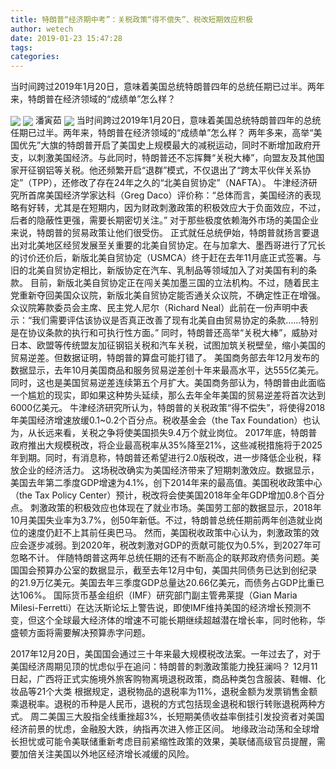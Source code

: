 ```yaml
---
title: 特朗普“经济期中考”：关税政策“得不偿失”、税改短期效应积极
author: wetech
date: 2019-01-23 15:47:28
tags: 
categories: 
---
```

当时间跨过2019年1月20日，意味着美国总统特朗普四年的总统任期已过半。两年来，特朗普在经济领域的“成绩单”怎么样？
<!-- more -->
<img align="center" border="0" src="https://imgcdn.yicai.com/uppics/images/2019/01/7989321942164a13e691d1442bc8e92a.jpg" />
<img align="center" border="0" src="https://imgcdn.yicai.com/uppics/images/2019/01/f37dcf8e8a1eff5d823ac7a5005f0d87.jpg" />
潘寅茹
<img align="center" border="0" src="https://imgcdn.yicai.com/uppics/images/2019/01/c6b81a7e2ab859296bd96b4781bb1082.jpg" />
当时间跨过2019年1月20日，意味着美国总统特朗普四年的总统任期已过半。两年来，特朗普在经济领域的“成绩单”怎么样？
两年多来，高举“美国优先”大旗的特朗普开启了美国史上规模最大的减税运动，同时不断增加政府开支，以刺激美国经济。与此同时，特朗普还不忘挥舞“关税大棒”，向盟友及其他国家开征钢铝等关税。他还频繁开启“退群”模式，不仅退出了“跨太平伙伴关系协定”（TPP），还修改了存在24年之久的“北美自贸协定”（NAFTA）。
牛津经济研究所首席美国经济学家达科（Greg Daco）评价称：“总体而言，美国经济的表现略有好转，尤其是在短期内，因为财政刺激政策的积极效应大于负面效应，不过，后者的隐蔽性更强，需要长期密切关注。”
对于那些极度依赖海外市场的美国企业来说，特朗普的贸易政策让他们很受伤。
正式就任总统伊始，特朗普就扬言要退出对北美地区经贸发展至关重要的北美自贸协定。在与加拿大、墨西哥进行了冗长的讨价还价后，新版北美自贸协定（USMCA）终于赶在去年11月底正式签署。与旧的北美自贸协定相比，新版协定在汽车、乳制品等领域加入了对美国有利的条款。
目前，新版北美自贸协定正在闯关美加墨三国的立法机构。不过，随着民主党重新夺回美国众议院，新版北美自贸协定能否通关众议院，不确定性正在增强。众议院筹款委员会主席、民主党人尼尔（Richard Neal）此前在一份声明中表示：“我们需要评估该协议是否真正改善了现有北美自由贸易协定的条款……特别是在协议条款的执行和可执行性方面。”
同时，特朗普还高举“关税大棒”，威胁对日本、欧盟等传统盟友加征钢铝关税和汽车关税，试图加筑关税壁垒，缩小美国的贸易逆差。但数据证明，特朗普的算盘可能打错了。
美国商务部去年12月发布的数据显示，去年10月美国商品和服务贸易逆差创十年来最高水平，达555亿美元。同时，这也是美国贸易逆差连续第五个月扩大。美国商务部认为，特朗普由此面临一个尴尬的现实，即如果这种势头延续，那么去年全年美国的贸易逆差将首次达到6000亿美元。
牛津经济研究所认为，特朗普的关税政策“得不偿失”，将使得2018年美国经济增速放缓0.1~0.2个百分点。税收基金会（the Tax Foundation）也认为，从长远来看，关税之争将使美国损失9.4万个就业岗位。
2017年底，特朗普政府推出大规模税改，将企业最高税率从35%降至21%，这些减税措施将于2025年到期。同时，有消息称，特朗普还希望进行2.0版税改，进一步降低企业税，释放企业的经济活力。
这场税改确实为美国经济带来了短期刺激效应。数据显示，美国去年第二季度GDP增速为4.1%，创下2014年来的最高值。美国税收政策中心（the Tax Policy Center）预计，税改将会使美国2018年全年GDP增加0.8个百分点。
刺激政策的积极效应也体现在了就业市场。美国劳工部的数据显示，2018年10月美国失业率为3.7%，创50年新低。不过，特朗普总统任期前两年创造就业岗位的速度仍赶不上其前任奥巴马。
然而，美国税收政策中心认为，刺激政策的效应会逐步减弱。到2020年，税改刺激对GDP的贡献可能仅为0.5%，到2027年可忽略不计。
伴随特朗普这两年总统任期的还有不断高企的联邦政府债务问题。美国国会预算办公室的数据显示，截至去年12月中旬，美国共同债务已达到创纪录的21.9万亿美元。美国去年三季度GDP总量达20.66亿美元，而债务占GDP比重已达106%。
国际货币基金组织（IMF）研究部门副主管弗莱提（Gian Maria Milesi-Ferretti）在达沃斯论坛上警告说，即使IMF维持美国的经济增长预测不变，但这个全球最大经济体的增速不可能长期继续超越潜在增长率，同时他称，华盛顿方面将需要解决预算赤字问题。
 
 
2017年12月20日，美国国会通过三十年来最大规模税改法案。一年过去了，对于美国经济周期见顶的忧虑似乎在追问：特朗普的刺激政策能力挽狂澜吗？
12月11日起，广西将正式实施境外旅客购物离境退税政策，商品种类包含服装、鞋帽、化妆品等21个大类
根据规定，退税物品的退税率为11%，退税金额为发票销售金额乘退税率。退税的币种是人民币，退税的方式包括现金退税和银行转账退税两种方式。
周二美国三大股指全线重挫超3%，长短期美债收益率倒挂引发投资者对美国经济前景的忧虑，金融股大跌，纳指再次进入修正区间。
地缘政治动荡和全球增长担忧或可能令美联储重新考虑目前紧缩性政策的效果，美联储高级官员提醒，需要加倍关注美国以外地区经济增长减缓的风险。
